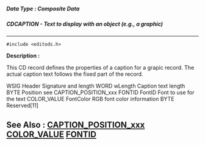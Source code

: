 ##### Data Type : Composite Data
##### CDCAPTION - Text to display with an object (e.g., a graphic)
---
```
#include <editods.h>
```
**Description :**

This CD record defines the properties of a caption for a grapic record.  The 
actual caption text follows the fixed part of the record.

WSIG  Header  Signature and length
WORD  wLength Caption text length
BYTE  Position see CAPTION_POSITION_xxx 
FONTID  FontID  Font to use for the text
COLOR_VALUE  FontColor RGB font color information
BYTE  Reserved[11]

**See Also :**
[CAPTION_POSITION_xxx](/domino-c-api-docs/reference/Symb/CAPTION_POSITION_xxx)
[COLOR_VALUE](/domino-c-api-docs/reference/Data/COLOR_VALUE)
[FONTID](/domino-c-api-docs/reference/Data/FONTID)
---
